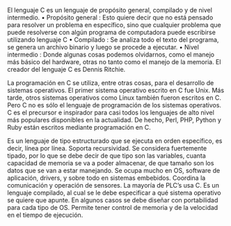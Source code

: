 El lenguaje C es un lenguaje de propósito general, compilado y de nivel intermedio.
• Propósito general : Esto quiere decir que no está pensado para resolver un problema en específico, sino que cualquier problema que puede resolverse con algún programa de computadora puede escribirse utilizando lenguaje C
• Compilado : Se analiza todo el texto del programa, se genera un archivo binario y luego se procede a ejecutar.
• Nivel intermedio : Donde algunas cosas podemos olvidarnos, como el manejo más básico del hardware, otras no tanto como el manejo de la memoria.
El creador del lenguaje C es Dennis Ritchie.

La programación en C se utiliza, entre otras cosas, para el desarrollo de sistemas operativos. El primer sistema operativo escrito en C fue Unix. Más tarde, otros sistemas operativos como Linux también fueron escritos en C. Pero C no es sólo el lenguaje de programación de los sistemas operativos. C es el precursor e inspirador para casi todos los lenguajes de alto nivel más populares disponibles en la actualidad. De hecho, Perl, PHP, Python y Ruby están escritos mediante programación en C.


Es un lenguaje de tipo estructurado que se ejecuta en orden específico, es decir, línea por línea.
Soporta recursividad.
Se considera fuertemente tipado, por lo que se debe decir de que tipo son las variables, cuanta capacidad de memoria se va a poder almacenar, de que tamaño son los datos que se van a estar manejando.
Se ocupa mucho en OS, software de aplicación, drivers, y sobre todo en sistemas embebidos.
Coordina la comunicación y operación de sensores.
La mayoría de PLC’s usa C.
Es un lenguaje compilado, al cual se le debe especificar a qué sistema operativo se quiere que apunte. En algunos casos se debe diseñar con portabilidad para cada tipo de OS.
Permite tener control de memoria y de la velocidad en el tiempo de ejecución.

